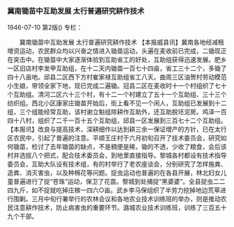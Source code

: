 ### 冀南锄苗中互助发展  太行普遍研究耕作技术

1946-07-10
第2版()
专栏：

　　冀南锄苗中互助发展
    太行普遍研究耕作技术
    【本报威县讯】冀南各地经减租增资运动，农民群众均以兴奋之情进入锄苗运动，头遍在麦收前已完成，二锄现正在突击中。在锄苗中大家逐渐体验到互助省工的好处，互助组获得迅速发展。肥乡一区旧店村李发甲互助组，在十二天内锄苗一百七十四亩，省工三十二个，多锄了四十八亩地。邱县二区西下方村崔家禄互助组省工八天。曲周三区油贺村劳动模范小生娘，带领全家下地，现已完成二遍锄。冠县二区在麦收时十一个村组织了七十个互助组。清河二区六十三个村，有十二一个村建立了五十一个互助组、三十三个纺织组。西北小区康家庄锄苗开始后，街上看不见一个闲人，互助组已发展到十二组，三个组能经常互助，该村谢立魁组除耕作互助外，还互助脱坯泥房。鸡泽一百四十八村，组织了二千一百十五个互助组，邱县一区发展到三百七十二个互助组。
    【本报讯】改良与提高技术，深耕细作以达到耕三余一保证增产的方针，已在太行区农民中，引起了普遍的注意。平顺王庄村于六月初旬召开了技术委员会，研究如何锄苗，检讨了去年锄苗的缺点，不是稠便是稀，锄的不透，少收了粮食，会后该村并选拔八个把式，配合技术委员会，到地里直接指导。黎城各村都设有技术指导委员会，互助大队设有技术组，有的村举行了老农座谈会，分别研究了怎样施粪、造粪、消灭害虫，以及种棉花等问题。捉虫运动也普遍的在各县开展，林北妇女儿童普遍进行了捉“苍珠”运动，保卫了花苗。黎城到处捕捉“黑婆婆”。全县捉虫二二四九斤，如不捉就吃掉庄稼一四六○亩。武乡李马保组织了半劳力挖掉地边荒草进行围剿。三月中旬行署举行的农林会议和各地农业技术训练班的举办，则是推动农民注意耕作技术，防止病害虫的重要环节。潞城农业技术训练班，训练了三百五十九个干部。
